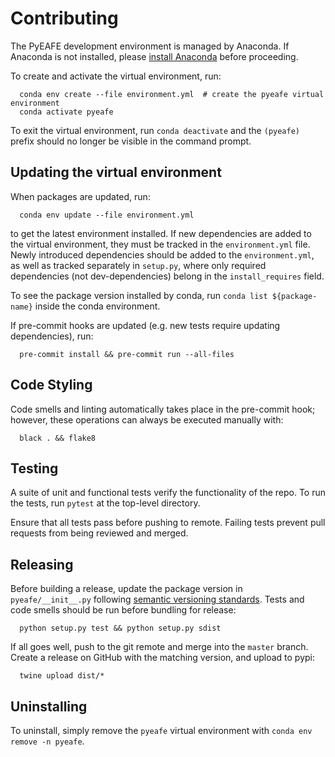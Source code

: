 # Contributing
The PyEAFE development environment is managed by Anaconda.
If Anaconda is not installed,
please [install Anaconda](https://docs.continuum.io/anaconda/install/)
before proceeding.

To create and activate the virtual environment, run:
```
  conda env create --file environment.yml  # create the pyeafe virtual environment
  conda activate pyeafe
```
To exit the virtual environment,
run `conda deactivate` and the `(pyeafe)` prefix should no longer be visible in the command prompt.


## Updating the virtual environment
When packages are updated, run:
```
  conda env update --file environment.yml
```
to get the latest environment installed.
If new dependencies are added to the virtual environment,
they must be tracked in the `environment.yml` file.
Newly introduced dependencies should be added to the `environment.yml`,
as well as tracked separately in `setup.py`,
where only required dependencies (not dev-dependencies) belong in the `install_requires`
field.

To see the package version installed by conda, run `conda list ${package-name}`
inside the conda environment.

If pre-commit hooks are updated (e.g. new tests require updating dependencies),
run:
```
  pre-commit install && pre-commit run --all-files
```


## Code Styling
Code smells and linting automatically takes place in the pre-commit hook;
however, these operations can always be executed manually with:
```
  black . && flake8
```


## Testing
A suite of unit and functional tests verify the functionality of the repo.
To run the tests, run `pytest` at the top-level directory.

Ensure that all tests pass before pushing to remote.
Failing tests prevent pull requests from being reviewed and merged.


## Releasing
Before building a release,
update the package version in `pyeafe/__init__.py` following
[semantic versioning standards](https://semver.org/).
Tests and code smells should be run before bundling for release:
```
  python setup.py test && python setup.py sdist
```

If all goes well, push to the git remote and merge into the `master` branch.
Create a release on GitHub with the matching version, and upload to pypi:
```
  twine upload dist/*
```


## Uninstalling
To uninstall, simply remove the `pyeafe` virtual environment with
`conda env remove -n pyeafe`.
